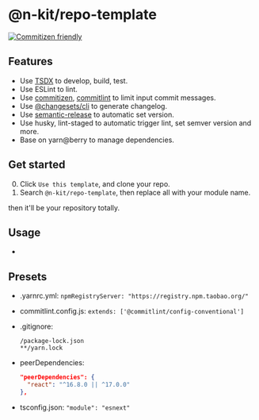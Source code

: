 # @n-kit/repo-template

[![Commitizen friendly](https://img.shields.io/badge/commitizen-friendly-brightgreen.svg)](http://commitizen.github.io/cz-cli/)

## Features

- Use [TSDX](https://github.com/formium/tsdx) to develop, build, test.
- Use ESLint to lint.
- Use [commitizen](https://github.com/commitizen/cz-cli), [commitlint](https://github.com/conventional-changelog/commitlint) to limit input commit messages.
- Use [@changesets/cli](https://github.com/atlassian/changesets) to generate changelog.
- Use [semantic-release](https://github.com/semantic-release/semantic-release) to automatic set version.
- Use husky, lint-staged to automatic trigger lint, set semver version and more.
- Base on yarn@berry to manage dependencies.

## Get started

0. Click `Use this template`, and clone your repo.
1. Search `@n-kit/repo-template`, then replace all with your module name.

then it'll be your repository totally.

## Usage

- 

## Presets

- .yarnrc.yml: `npmRegistryServer: "https://registry.npm.taobao.org/"`
- commitlint.config.js: `extends: ['@commitlint/config-conventional']`
- .gitignore:

  ```
  /package-lock.json
  **/yarn.lock
  ```

- peerDependencies:

  ```json
  "peerDependencies": {
    "react": "^16.8.0 || ^17.0.0"
  },
  ```

- tsconfig.json: `"module": "esnext"`
